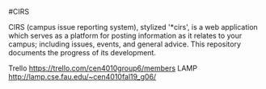 #CIRS

CIRS (campus issue reporting system), stylized '*cirs', is a web application which serves as a platform for posting information as it relates to your campus; including issues, events, and general advice. This repository documents the progress of its development.

Trello https://trello.com/cen4010group6/members
LAMP   http://lamp.cse.fau.edu/~cen4010fal19_g06/